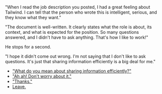 "When I read the job description you posted, I had a great feeling about Tailwind. I can tell that the person who wrote this is intelligent, serious, and they know what they want."

"The document is well-written. It clearly states what the role is about, its context, and what is expected for the position. So many questions answered, and I didn't have to ask anything. That's how I like to work!"

He stops for a second.

"I hope it didn't come out wrong. I'm not saying that I don't like to ask questions. It's just that sharing information efficiently is a big deal for me."

- ["What do you mean about sharing information efficiently?"](remote-benefits.md)
- ["Ah ah! Don't worry about it."](fit-what-else.md)
- ["Thanks."](questions.md)
- [Leave.](leave.md)